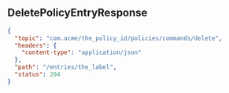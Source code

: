 ## DeletePolicyEntryResponse

```json
{
  "topic": "com.acme/the_policy_id/policies/commands/delete",
  "headers": {
    "content-type": "application/json"
  },
  "path": "/entries/the_label",
  "status": 204
}
```
